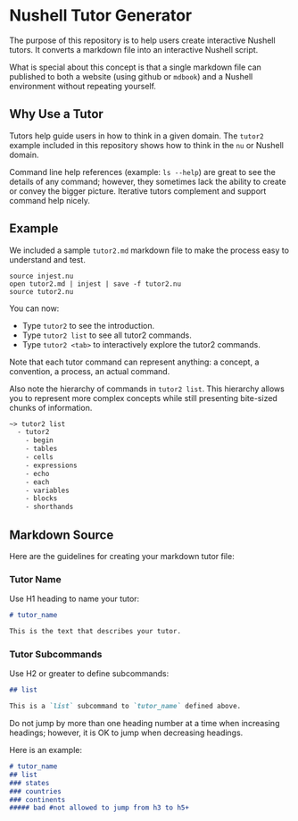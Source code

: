 # Nushell Tutor Generator

The purpose of this repository is to help users create interactive Nushell tutors. It converts a markdown file into an interactive Nushell script.

What is special about this concept is that a single markdown file can published to both a website (using github or `mdbook`) and a Nushell environment without repeating yourself.

## Why Use a Tutor

Tutors help guide users in how to think in a given domain. The `tutor2` example included in this repository shows how to think in the `nu` or Nushell domain.

Command line help references (example: `ls --help`) are great to see the details of any command; however, they sometimes lack the ability to create or convey the bigger picture. Iterative tutors complement and support command help nicely.

## Example

We included a sample `tutor2.md` markdown file to make the process easy to understand and test.

```nu
source injest.nu
open tutor2.md | injest | save -f tutor2.nu
source tutor2.nu
```

You can now:

- Type `tutor2` to see the introduction.
- Type `tutor2 list` to see all tutor2 commands.
- Type `tutor2 <tab>` to interactively explore the tutor2 commands.

Note that each tutor command can represent anything: a concept, a convention, a process, an actual command.

Also note the hierarchy of commands in `tutor2 list`. This hierarchy allows you to represent more complex concepts while still presenting bite-sized chunks of information.

```txt
~> tutor2 list
  - tutor2
    - begin
    - tables
    - cells
    - expressions
    - echo
    - each
    - variables
    - blocks
    - shorthands
```

## Markdown Source

Here are the guidelines for creating your markdown tutor file:

### Tutor Name

Use H1 heading to name your tutor:

```md
# tutor_name

This is the text that describes your tutor.
```

### Tutor Subcommands

Use H2 or greater to define subcommands:

```md
## list

This is a `list` subcommand to `tutor_name` defined above.
```

Do not jump by more than one heading number at a time when increasing headings; however, it is OK to jump when decreasing headings.

Here is an example:

```md
# tutor_name
## list
### states
### countries
### continents
##### bad #not allowed to jump from h3 to h5+
```

